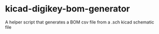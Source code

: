 # kicad-digikey-bom-generator
A helper script that generates a BOM csv file from a .sch kicad schematic file
